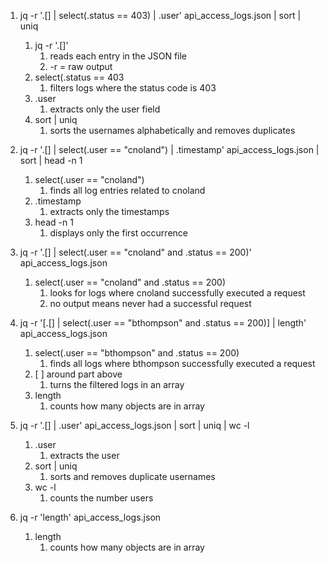 1. jq -r '.[] | select(.status == 403) | .user' api_access_logs.json | sort | uniq
	1. jq -r '.[]' 
		1. reads each entry in the JSON file
		2. -r = raw output 
	2. select(.status == 403 
		1. filters logs where the status code is 403 
	3. .user
		1. extracts only the user field
	4. sort | uniq
		1.  sorts the usernames alphabetically and removes duplicates

2. jq -r '.[] | select(.user == "cnoland") | .timestamp' api_access_logs.json | sort | head -n 1
	1. select(.user == "cnoland")
		1. finds all log entries related to cnoland
	2. .timestamp 
		1. extracts only the timestamps
	3. head -n 1
		1. displays only the first occurrence

3. jq -r '.[] | select(.user == "cnoland" and .status == 200)' api_access_logs.json
	1. select(.user == "cnoland" and .status == 200)
		1. looks for logs where cnoland successfully executed a request
		2. no output means never had a successful request

4. jq -r '[.[] | select(.user == "bthompson" and .status == 200)] | length' api_access_logs.json
	1. select(.user == "bthompson" and .status == 200) 
		1. finds all logs where bthompson successfully executed a request
	2. [   ] around part above 
		1. turns the filtered logs in an array
	3. length 
		1. counts how many objects are in array

5. jq -r '.[] | .user' api_access_logs.json | sort | uniq | wc -l
	1. .user 
		1. extracts the user
	2. sort | uniq
		1. sorts and removes duplicate usernames
	3. wc -l 
		1. counts the number users

6. jq -r 'length' api_access_logs.json
	1. length 
		1. counts how many objects are in array
